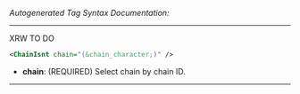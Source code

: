<!-- THIS IS AN AUTOGENERATED FILE: Don't edit it directly, instead change the schema definition in the code itself. -->

_Autogenerated Tag Syntax Documentation:_

---
XRW TO DO

```xml
<ChainIsnt chain="(&chain_character;)" />
```

-   **chain**: (REQUIRED) Select chain by chain ID.

---
